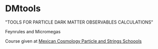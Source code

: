 # DMtools

"TOOLS FOR PARTICLE DARK MATTER OBSERVABLES CALCULATIONS" 

Feynrules and Micromegas

Course given at [Mexican Cosmology Particle and Strings Schoools](http://fisica.ugto.mx/~events/mexicopas/)

